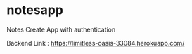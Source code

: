 # notesapp

Notes Create App with authentication

Backend Link : https://limitless-oasis-33084.herokuapp.com/

